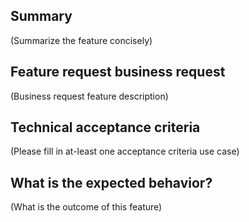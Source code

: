 ## Summary

(Summarize the feature concisely)

## Feature request business request

(Business request feature description)

## Technical acceptance criteria

(Please fill in at-least one acceptance criteria use case)

## What is the expected behavior?

(What is the outcome of this feature)

